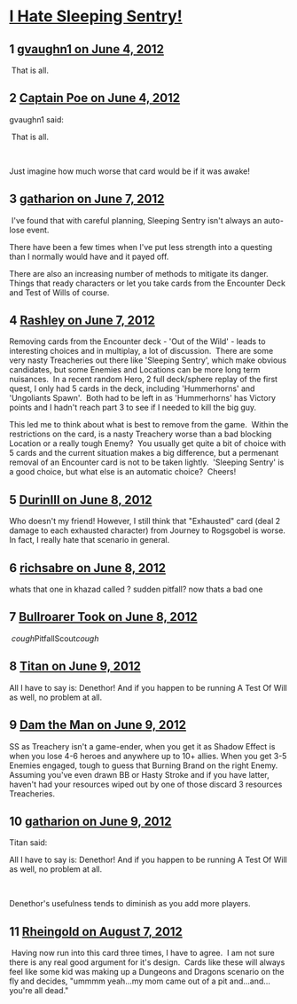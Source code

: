 # [I Hate Sleeping Sentry!](https://community.fantasyflightgames.com/topic/65500-i-hate-sleeping-sentry/)

## 1 [gvaughn1 on June 4, 2012](https://community.fantasyflightgames.com/topic/65500-i-hate-sleeping-sentry/?do=findComment&comment=640087)

 That is all.

## 2 [Captain Poe on June 4, 2012](https://community.fantasyflightgames.com/topic/65500-i-hate-sleeping-sentry/?do=findComment&comment=640094)

gvaughn1 said:

 That is all.



 

Just imagine how much worse that card would be if it was awake!

## 3 [gatharion on June 7, 2012](https://community.fantasyflightgames.com/topic/65500-i-hate-sleeping-sentry/?do=findComment&comment=641333)

 I've found that with careful planning, Sleeping Sentry isn't always an auto-lose event.

There have been a few times when I've put less strength into a questing than I normally would have and it payed off.

There are also an increasing number of methods to mitigate its danger. Things that ready characters or let you take cards from the Encounter Deck and Test of Wills of course.

## 4 [Rashley on June 7, 2012](https://community.fantasyflightgames.com/topic/65500-i-hate-sleeping-sentry/?do=findComment&comment=641338)

Removing cards from the Encounter deck - 'Out of the Wild' - leads to interesting choices and in multiplay, a lot of discussion.  There are some very nasty Treacheries out there like 'Sleeping Sentry', which make obvious candidates, but some Enemies and Locations can be more long term nuisances.  In a recent random Hero, 2 full deck/sphere replay of the first quest, I only had 5 cards in the deck, including 'Hummerhorns' and 'Ungoliants Spawn'.  Both had to be left in as 'Hummerhorns' has Victory points and I hadn't reach part 3 to see if I needed to kill the big guy.

This led me to think about what is best to remove from the game.  Within the restrictions on the card, is a nasty Treachery worse than a bad blocking Location or a really tough Enemy?  You usually get quite a bit of choice with 5 cards and the current situation makes a big difference, but a permenant removal of an Encounter card is not to be taken lightly.  'Sleeping Sentry' is a good choice, but what else is an automatic choice?  Cheers!

## 5 [DurinIII on June 8, 2012](https://community.fantasyflightgames.com/topic/65500-i-hate-sleeping-sentry/?do=findComment&comment=641874)

Who doesn't my friend! However, I still think that "Exhausted" card (deal 2 damage to each exhausted character) from Journey to Rogsgobel is worse. In fact, I really hate that scenario in general.

## 6 [richsabre on June 8, 2012](https://community.fantasyflightgames.com/topic/65500-i-hate-sleeping-sentry/?do=findComment&comment=641886)

whats that one in khazad called ? sudden pitfall? now thats a bad one

## 7 [Bullroarer Took on June 8, 2012](https://community.fantasyflightgames.com/topic/65500-i-hate-sleeping-sentry/?do=findComment&comment=641959)

 *cough*PitfallScout*cough*

## 8 [Titan on June 9, 2012](https://community.fantasyflightgames.com/topic/65500-i-hate-sleeping-sentry/?do=findComment&comment=642299)

All I have to say is: Denethor! And if you happen to be running A Test Of Will as well, no problem at all.

## 9 [Dam the Man on June 9, 2012](https://community.fantasyflightgames.com/topic/65500-i-hate-sleeping-sentry/?do=findComment&comment=642309)

SS as Treachery isn't a game-ender, when you get it as Shadow Effect is when you lose 4-6 heroes and anywhere up to 10+ allies. When you get 3-5 Enemies engaged, tough to guess that Burning Brand on the right Enemy. Assuming you've even drawn BB or Hasty Stroke and if you have latter, haven't had your resources wiped out by one of those discard 3 resources Treacheries.

## 10 [gatharion on June 9, 2012](https://community.fantasyflightgames.com/topic/65500-i-hate-sleeping-sentry/?do=findComment&comment=642367)

Titan said:

All I have to say is: Denethor! And if you happen to be running A Test Of Will as well, no problem at all.



 

Denethor's usefulness tends to diminish as you add more players.

## 11 [Rheingold on August 7, 2012](https://community.fantasyflightgames.com/topic/65500-i-hate-sleeping-sentry/?do=findComment&comment=669752)

 Having now run into this card three times, I have to agree.  I am not sure there is any real good argument for it's design.  Cards like these will always feel like some kid was making up a Dungeons and Dragons scenario on the fly and decides, "ummmm yeah…my mom came out of a pit and…and…you're all dead."  

 

 

 

